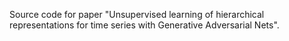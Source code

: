 Source code for paper "Unsupervised learning of hierarchical representations for time series with Generative Adversarial Nets".